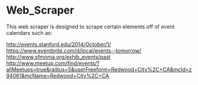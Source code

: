 # Web_Scraper

This web scraper is designed to scrape certain elements off of event calendars such as:

http://events.stanford.edu/2014/October/1/
https://www.eventbrite.com/d/local/events--tomorrow/
http://www.sfmoma.org/exhib_events/past
http://www.meetup.com/find/events/?allMeetups=true&radius=5&userFreeform=Redwood+City%2C+CA&mcId=z94061&mcName=Redwood+City%2C+CA

